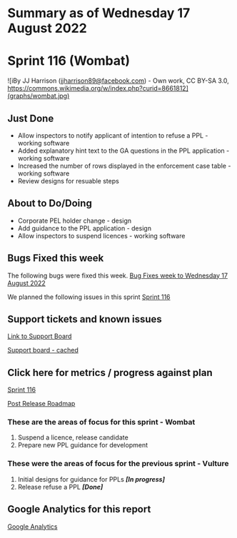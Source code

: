 # Summary as of Wednesday 17 August 2022 

# Sprint 116 (Wombat)

![iBy JJ Harrison (jjharrison89@facebook.com) - Own work, CC BY-SA 3.0, https://commons.wikimedia.org/w/index.php?curid=8661812](graphs/wombat.jpg)

## Just Done
* Allow inspectors to notify applicant of intention to refuse a PPL - working software
* Added explanatory hint text to the GA questions in the PPL application - working software
* Increased the number of rows displayed in the enforcement case table - working software
* Review designs for resuable steps

## About to Do/Doing
* Corporate PEL holder change - design
* Add guidance to the PPL application - design
* Allow inspectors to suspend licences - working software

## Bugs Fixed this week
The following bugs were fixed this week.
[Bug Fixes week to Wednesday 17 August 2022](graphs/bugs17082022.png)

We planned the following issues in this sprint 
[Sprint 116](graphs/sprint17082022.png)

## Support tickets and known issues
[Link to Support Board](https://collaboration.homeoffice.gov.uk/jira/secure/RapidBoard.jspa?rapidView=1717&selectedIssue=ASSB-253)

[Support board - cached](graphs/supportBoard17082022.png)

## Click here for metrics / progress against plan
[Sprint 116](graphs/progress17082022.png)

[Post Release Roadmap](graphs/roadmap17082022.png)

### These are the areas of focus for this sprint - Wombat
1. Suspend a licence, release candidate 
2. Prepare new PPL guidance for development

### These were the areas of focus for the previous sprint - Vulture
1. Initial designs for guidance for PPLs  ***[In progress]***
2. Release refuse a PPL ***[Done]***

## Google Analytics for this report
[Google Analytics](graphs/GA17082022.png)

